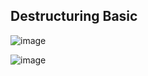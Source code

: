 ## Destructuring Basic

![image](https://github.com/msdsunny/WebDevPreparation/assets/39462578/b1a1094d-4a28-4d1c-bb7e-bd61085386c0)

![image](https://github.com/msdsunny/WebDevPreparation/assets/39462578/ed3ea4cb-8584-45ea-b624-7760c87c7f3c)

